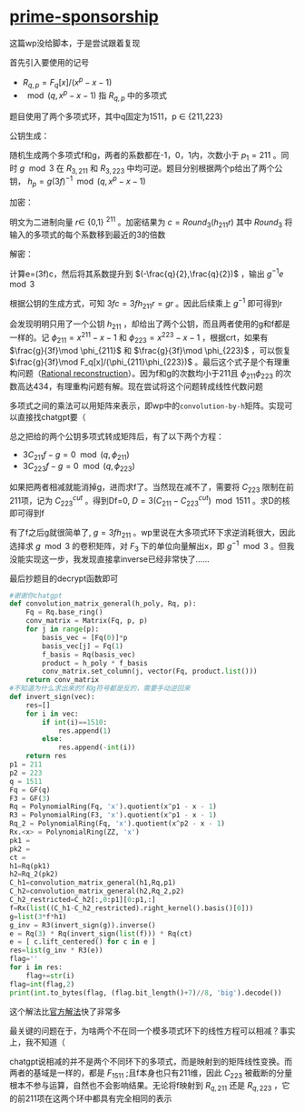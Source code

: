 # [prime-sponsorship](https://starglow.net/blog/ctf/prime-sponsorship)

这篇wp没给脚本，于是尝试跟着复现

首先引入要使用的记号
- $R_{q,p}=F_q[x]/(x^p-x-1)$
- $\mod (q,x^p-x-1)$ 指 $R_{q,p}$ 中的多项式

题目使用了两个多项式环，其中q固定为1511，p $\in$ {211,223}

公钥生成：

随机生成两个多项式f和g，两者的系数都在-1，0，1内，次数小于 $p_1=211$ 。同时 $g\mod 3$ 在 $R_{3,211}$ 和 $R_{3,223}$ 中均可逆。题目分别根据两个p给出了两个公钥， $h_p=g(3f)^{-1}\mod (q,x^p-x-1)$

加密：

明文为二进制向量 $r\in$ {0,1} $^{211}$ 。加密结果为 $c=Round_3(h_{211}r)$ 其中 $Round_3$ 将输入的多项式的每个系数移到最近的3的倍数

解密：

计算e=(3f)c，然后将其系数提升到 $(-\frac{q}{2},\frac{q}{2})$ ，输出 $g^{-1}e\mod 3$

根据公钥的生成方式，可知 $3fc=3fh_{211}r=gr$ 。因此后续乘上 $g^{-1}$ 即可得到r

会发现明明只用了一个公钥 $h_{211}$ ，却给出了两个公钥，而且两者使用的g和f都是一样的。记 $\phi_{211}=x^{211}-x-1$ 和 $\phi_{223}=x^{223}-x-1$ ，根据crt，如果有 $\frac{g}{3f}\mod \phi_{211}$ 和 $\frac{g}{3f}\mod \phi_{223}$ ，可以恢复 $\frac{g}{3f}\mod F_q[x]/(\phi_{211}\phi_{223})$ 。最后这个式子是个有理重构问题（[Rational reconstruction](https://en.wikipedia.org/wiki/Rational_reconstruction_(mathematics))）。因为f和g的次数均小于211且 $\phi_{211}\phi_{223}$ 的次数高达434，有理重构问题有解。现在尝试将这个问题转成线性代数问题

多项式之间的乘法可以用矩阵来表示，即wp中的`convolution-by-h`矩阵。实现可以直接找chatgpt要（

总之把给的两个公钥多项式转成矩阵后，有了以下两个方程：
- $3C_{211}f-g=0\mod (q,\phi_{211})$
- $3C_{223}f-g=0\mod (q,\phi_{223})$

如果把两者相减就能消掉g，进而求f了。当然现在减不了，需要将 $C_{223}$ 限制在前211项，记为 $C_{223}^{cut}$ 。得到Df=0, $D=3(C_{211}-C_{223}^{cut})\mod 1511$ 。求D的核即可得到f

有了f之后g就很简单了, $g=3fh_{211}$ 。wp里说在大多项式环下求逆消耗很大，因此选择求 $g\mod 3$ 的卷积矩阵，对 $F_3$ 下的单位向量解出x，即 $g^{-1}\mod 3$ 。但我没能实现这一步，我发现直接拿inverse已经非常快了……

最后抄题目的decrypt函数即可

```py
#谢谢你chatgpt
def convolution_matrix_general(h_poly, Rq, p):
    Fq = Rq.base_ring()
    conv_matrix = Matrix(Fq, p, p)
    for j in range(p):
        basis_vec = [Fq(0)]*p
        basis_vec[j] = Fq(1)
        f_basis = Rq(basis_vec)
        product = h_poly * f_basis
        conv_matrix.set_column(j, vector(Fq, product.list()))
    return conv_matrix
#不知道为什么求出来的f和g符号都是反的，需要手动逆回来
def invert_sign(vec):
    res=[]
    for i in vec:
        if int(i)==1510:
            res.append(1)
        else:
            res.append(-int(i))
    return res
p1 = 211
p2 = 223
q = 1511
Fq = GF(q)
F3 = GF(3)
Rq = PolynomialRing(Fq, 'x').quotient(x^p1 - x - 1)
R3 = PolynomialRing(F3, 'x').quotient(x^p1 - x - 1)
Rq_2 = PolynomialRing(Fq, 'x').quotient(x^p2 - x - 1)
Rx.<x> = PolynomialRing(ZZ, 'x')
pk1 = 
pk2 = 
ct = 
h1=Rq(pk1)
h2=Rq_2(pk2)
C_h1=convolution_matrix_general(h1,Rq,p1)
C_h2=convolution_matrix_general(h2,Rq_2,p2)
C_h2_restricted=C_h2[:,0:p1][0:p1,:]
f=Rx(list((C_h1-C_h2_restricted).right_kernel().basis()[0]))
g=list(3*f*h1)
g_inv = R3(invert_sign(g)).inverse()
e = Rq(3) * Rq(invert_sign(list(f))) * Rq(ct)
e = [ c.lift_centered() for c in e ]
res=list(g_inv * R3(e))
flag=''
for i in res:
    flag+=str(i)
flag=int(flag,2)
print(int.to_bytes(flag, (flag.bit_length()+7)//8, 'big').decode())
```
这个解法比[官方解法](https://github.com/UMD-CSEC/UMDCTF-Public-Challenges/blob/main/UMDCTF2025/crypto/prime-sponsorship)快了非常多

最关键的问题在于，为啥两个不在同一个模多项式环下的线性方程可以相减？事实上，我不知道（

chatgpt说相减的并不是两个不同环下的多项式，而是映射到的矩阵线性变换。而两者的基域是一样的，都是 $F_{1511}$ ;且f本身也只有211维，因此 $C_{223}$ 被截断的分量根本不参与运算，自然也不会影响结果。无论将f映射到 $R_{q,211}$ 还是 $R_{q,223}$ ，它的前211项在这两个环中都具有完全相同的表示